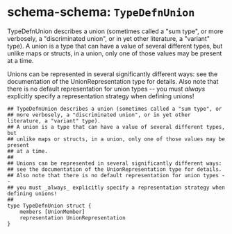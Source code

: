 # schema-schema: `TypeDefnUnion`

TypeDefnUnion describes a union (sometimes called a "sum type", or
more verbosely, a "discriminated union", or in yet other literature, a "variant" type).
A union is a type that can have a value of several different types, but
unlike maps or structs, in a union, only one of those values may be present
at a time.

Unions can be represented in several significantly different ways:
see the documentation of the UnionRepresentation type for details.
Also note that there is no default representation for union types --
you must _always_ explicitly specify a representation strategy when defining unions!


```ipldsch
## TypeDefnUnion describes a union (sometimes called a "sum type", or
## more verbosely, a "discriminated union", or in yet other literature, a "variant" type).
## A union is a type that can have a value of several different types, but
## unlike maps or structs, in a union, only one of those values may be present
## at a time.
##
## Unions can be represented in several significantly different ways:
## see the documentation of the UnionRepresentation type for details.
## Also note that there is no default representation for union types --
## you must _always_ explicitly specify a representation strategy when defining unions!
##
type TypeDefnUnion struct {
	members [UnionMember]
	representation UnionRepresentation
}
```
